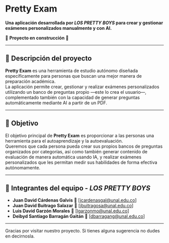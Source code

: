 # Pretty Exam

**Una aplicación desarrollada por *LOS PRETTY BOYS* para crear y gestionar exámenes personalizados manualmente y con AI.**

🚧 **Proyecto en construcción** 🚧

---

## 📌 Descripción del proyecto

**Pretty Exam** es una herramienta de estudio autónomo diseñada específicamente para personas que buscan una mejor manera de preparación académica.  
La aplicación permite crear, gestionar y realizar exámenes personalizados utilizando un banco de preguntas propio —este lo crea el usuario—, complementado también con la capacidad de generar preguntas automáticamente mediante AI a partir de un PDF.

---

## 🎯 Objetivo

El objetivo principal de **Pretty Exam** es proporcionar a las personas una herramienta para el autoaprendizaje y la autoevaluación.  
Queremos que cada persona pueda crear sus propios bancos de preguntas organizados por categorías, así como también generar contenido de evaluación de manera automática usando IA, y realizar exámenes personalizados que les permitan medir sus habilidades de forma efectiva autónomamente.

---

## 👥 Integrantes del equipo - *LOS PRETTY BOYS*

- **Juan David Cárdenas Galvis** 📧 [jcardenasgal@unal.edu.co]  
- **Juan David Buitrago Salazar** 📧 [jbuitragosa@unal.edu.co]  
- **Luis David Garzón Morales** 📧 [lgarzonmo@unal.edu.co]  
- **Deibyd Santiago Barragán Gaitán** 📧 [dbarragang@unal.edu.co]  

---

Gracias por visitar nuestro proyecto. Si tienes alguna sugerencia no dudes en decirnosla. 
